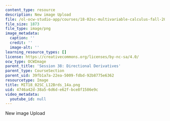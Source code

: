 ```yaml
---
content_type: resource
description: New image Upload
file: /ol-ocw-studio-app/courses/18-02sc-multivariable-calculus-fall-2010/4746a42d38a56d6de62fbce8f1586e9c_MIT18_02SC_L12Brds_14a.png
file_size: 1873
file_type: image/png
image_metadata:
  caption: ''
  credit: ''
  image-alt: ''
learning_resource_types: []
license: https://creativecommons.org/licenses/by-nc-sa/4.0/
ocw_type: OCWImage
parent_title: 'Session 38: Directional Derivatives'
parent_type: CourseSection
parent_uid: 39fb1a7a-22ea-5009-fdbd-92b8775e6362
resourcetype: Image
title: MIT18_02SC_L12Brds_14a.png
uid: 4746a42d-38a5-6d6d-e62f-bce8f1586e9c
video_metadata:
  youtube_id: null
---
```

New image Upload